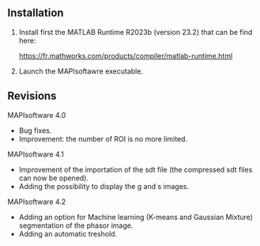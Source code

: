 Installation
------------

1) Install first the MATLAB Runtime R2023b (version 23.2) that can be find here:

   https://fr.mathworks.com/products/compiler/matlab-runtime.html

2) Launch the MAPIsoftawre executable.


Revisions
---------

MAPIsoftware 4.0
- Bug fixes.
- Improvement: the number of ROI is no more limited.

MAPIsoftware 4.1
- Improvement of the importation of the sdt file (the compressed sdt files can now be opened).
- Adding the possibility to display the g and s images.

MAPIsoftware 4.2
- Adding an option for Machine learning (K-means and Gaussian Mixture) segmentation of the phasor image.
- Adding an automatic treshold.
